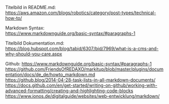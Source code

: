 Titelbild in README.md:   
https://aws.amazon.com/blogs/robotics/category/post-types/technical-how-to/ 

Markdown Syntax:   
https://www.markdownguide.org/basic-syntax/#paragraphs-1   

Titelbild Dokumentation.md:  
https://blog.hubspot.com/blog/tabid/6307/bid/7969/what-is-a-cms-and-why-should-you-care.aspx

Github:
https://www.markdownguide.org/basic-syntax/#paragraphs-1  
https://github.com/FriendsOfREDAXO/markitup/blob/master/plugins/documentation/docs/de_de/howto_markdown.md  
https://github.blog/2014-04-28-task-lists-in-all-markdown-documents/  
https://docs.github.com/en/get-started/writing-on-github/working-with-advanced-formatting/creating-and-highlighting-code-blocks  
https://www.ionos.de/digitalguide/websites/web-entwicklung/markdown/  

